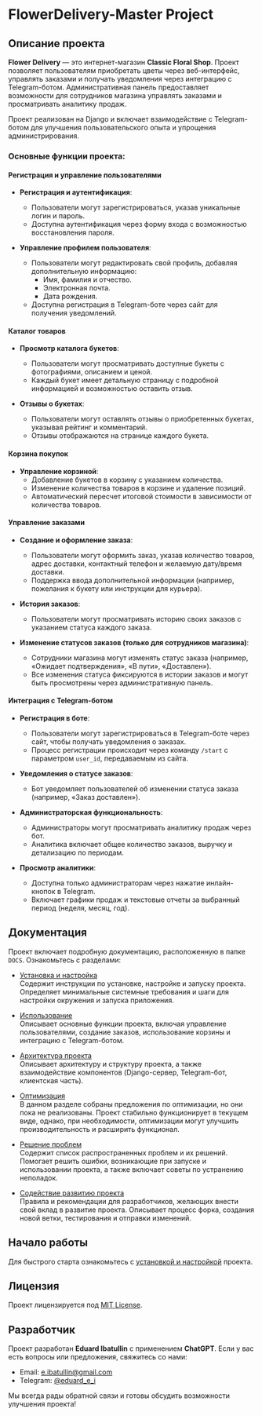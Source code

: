 # FlowerDelivery-Master Project

## Описание проекта

**Flower Delivery** — это интернет-магазин **Classic Floral Shop**. Проект позволяет пользователям приобретать цветы через веб-интерфейс, управлять заказами и получать уведомления через интеграцию с Telegram-ботом. Административная панель предоставляет возможности для сотрудников магазина управлять заказами и просматривать аналитику продаж.

Проект реализован на Django и включает взаимодействие с Telegram-ботом для улучшения пользовательского опыта и упрощения администрирования.

### Основные функции проекта:

#### Регистрация и управление пользователями
- **Регистрация и аутентификация**:
  - Пользователи могут зарегистрироваться, указав уникальные логин и пароль.
  - Доступна аутентификация через форму входа с возможностью восстановления пароля.

- **Управление профилем пользователя**:
  - Пользователи могут редактировать свой профиль, добавляя дополнительную информацию:
    - Имя, фамилия и отчество.
    - Электронная почта.
    - Дата рождения.
  - Доступна регистрация в Telegram-боте через сайт для получения уведомлений.

#### Каталог товаров
- **Просмотр каталога букетов**:
  - Пользователи могут просматривать доступные букеты с фотографиями, описанием и ценой.
  - Каждый букет имеет детальную страницу с подробной информацией и возможностью оставить отзыв.

- **Отзывы о букетах**:
  - Пользователи могут оставлять отзывы о приобретенных букетах, указывая рейтинг и комментарий.
  - Отзывы отображаются на странице каждого букета.

#### Корзина покупок
- **Управление корзиной**:
  - Добавление букетов в корзину с указанием количества.
  - Изменение количества товаров в корзине и удаление позиций.
  - Автоматический пересчет итоговой стоимости в зависимости от количества товаров.

#### Управление заказами
- **Создание и оформление заказа**:
  - Пользователи могут оформить заказ, указав количество товаров, адрес доставки, контактный телефон и желаемую дату/время доставки.
  - Поддержка ввода дополнительной информации (например, пожелания к букету или инструкции для курьера).

- **История заказов**:
  - Пользователи могут просматривать историю своих заказов с указанием статуса каждого заказа.

- **Изменение статусов заказов (только для сотрудников магазина)**:
  - Сотрудники магазина могут изменять статус заказа (например, «Ожидает подтверждения», «В пути», «Доставлен»).
  - Все изменения статуса фиксируются в истории заказов и могут быть просмотрены через административную панель.

#### Интеграция с Telegram-ботом
- **Регистрация в боте**:
  - Пользователи могут зарегистрироваться в Telegram-боте через сайт, чтобы получать уведомления о заказах.
  - Процесс регистрации происходит через команду `/start` с параметром `user_id`, передаваемым из сайта.

- **Уведомления о статусе заказов**:
  - Бот уведомляет пользователей об изменении статуса заказа (например, «Заказ доставлен»).

- **Администраторская функциональность**:
  - Администраторы могут просматривать аналитику продаж через бот.
  - Аналитика включает общее количество заказов, выручку и детализацию по периодам.

- **Просмотр аналитики**:
  - Доступна только администраторам через нажатие инлайн-кнопок в Telegram.
  - Включает графики продаж и текстовые отчеты за выбранный период (неделя, месяц, год).

## Документация

Проект включает подробную документацию, расположенную в папке `DOCS`. Ознакомьтесь с разделами:

- [Установка и настройка](./DOCS/INSTALLATION.md)  
  Содержит инструкции по установке, настройке и запуску проекта. Определяет минимальные системные требования и шаги для настройки окружения и запуска приложения.

- [Использование](./DOCS/USAGE.md)  
  Описывает основные функции проекта, включая управление пользователями, создание заказов, использование корзины и интеграцию с Telegram-ботом.

- [Архитектура проекта](./DOCS/ARCHITECTURE.md)  
  Описывает архитектуру и структуру проекта, а также взаимодействие компонентов (Django-сервер, Telegram-бот, клиентская часть).

- [Оптимизация](./DOCS/OPTIMIZATION.md)  
  В данном разделе собраны предложения по оптимизации, но они пока не реализованы. Проект стабильно функционирует в текущем виде, однако, при необходимости, оптимизации могут улучшить производительность и расширить функционал.

- [Решение проблем](./DOCS/TROUBLESHOOTING.md)  
  Содержит список распространенных проблем и их решений. Помогает решить ошибки, возникающие при запуске и использовании проекта, а также включает советы по устранению неполадок.

- [Содействие развитию проекта](./DOCS/CONTRIBUTING.md)  
  Правила и рекомендации для разработчиков, желающих внести свой вклад в развитие проекта. Описывает процесс форка, создания новой ветки, тестирования и отправки изменений.

## Начало работы
Для быстрого старта ознакомьтесь с [установкой и настройкой](./DOCS/INSTALLATION.md) проекта.

## Лицензия
Проект лицензируется под [MIT License](./LICENSE).

## Разработчик
Проект разработан **Eduard Ibatullin** с применением **ChatGPT**. Если у вас есть вопросы или предложения, свяжитесь со нами:

- Email: e.ibatullin@gmail.com
- Telegram: [@eduard_e_i](https://t.me/eduard_e_i)

Мы всегда рады обратной связи и готовы обсудить возможности улучшения проекта!
